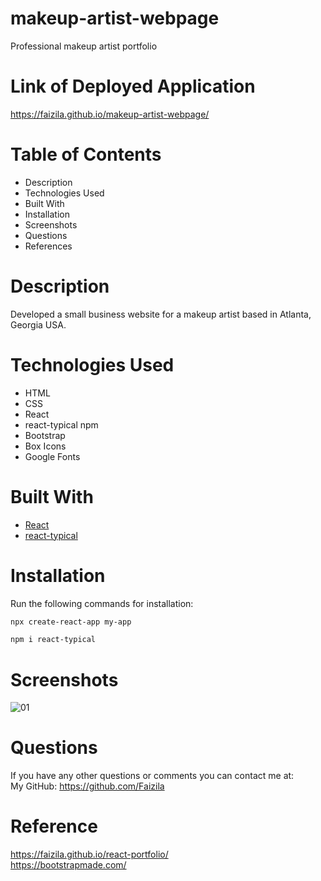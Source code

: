 # makeup-artist-webpage

Professional makeup artist portfolio

# Link of Deployed Application

https://faizila.github.io/makeup-artist-webpage/

# Table of Contents

* Description
* Technologies Used
* Built With
* Installation
* Screenshots
* Questions
* References

# Description

Developed a small business website for a makeup artist based in Atlanta, Georgia USA.

# Technologies Used

* HTML
* CSS
* React
* react-typical npm
* Bootstrap
* Box Icons
* Google Fonts

# Built With

* [React](https://reactjs.org/)
* [react-typical](https://www.npmjs.com/package/react-typical)

# Installation

Run the following commands for installation:

```bash
npx create-react-app my-app
```

```bash
npm i react-typical
```

# Screenshots

![01](https://user-images.githubusercontent.com/78191579/143053634-7bc9fa8e-a556-4390-bdad-c7167fd23c03.JPG)

# Questions

If you have any other questions or comments you can contact me at:
   <br>
   My GitHub: https://github.com/Faizila

# Reference

https://faizila.github.io/react-portfolio/
<br>
https://bootstrapmade.com/